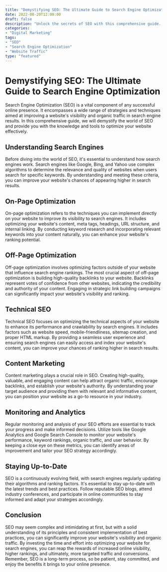 ```yaml
--- 
title: "Demystifying SEO: The Ultimate Guide to Search Engine Optimization"
date: 2022-08-20T12:00:00
draft: false
description: "Unlock the secrets of SEO with this comprehensive guide. Learn how to optimize your website and improve your search engine rankings."
categories:
- "Digital Marketing"
tags:
- "SEO"
- "Search Engine Optimization"
- "Website Traffic"
type: "featured"
--- 
```


# Demystifying SEO: The Ultimate Guide to Search Engine Optimization

Search Engine Optimization (SEO) is a vital component of any successful online presence. It encompasses a wide range of strategies and techniques aimed at improving a website's visibility and organic traffic in search engine results. In this comprehensive guide, we will demystify the world of SEO and provide you with the knowledge and tools to optimize your website effectively.

## Understanding Search Engines

Before diving into the world of SEO, it's essential to understand how search engines work. Search engines like Google, Bing, and Yahoo use complex algorithms to determine the relevance and quality of websites when users search for specific keywords. By understanding and meeting these criteria, you can improve your website's chances of appearing higher in search results.

## On-Page Optimization

On-page optimization refers to the techniques you can implement directly on your website to improve its visibility to search engines. It includes optimizing your website's content, meta tags, headings, URL structure, and internal linking. By conducting keyword research and incorporating relevant keywords into your content naturally, you can enhance your website's ranking potential.

## Off-Page Optimization

Off-page optimization involves optimizing factors outside of your website that influence search engine rankings. The most crucial aspect of off-page optimization is building high-quality backlinks to your website. Backlinks represent votes of confidence from other websites, indicating the credibility and authority of your content. Engaging in strategic link building campaigns can significantly impact your website's visibility and ranking.

## Technical SEO

Technical SEO focuses on optimizing the technical aspects of your website to enhance its performance and crawlability by search engines. It includes factors such as website speed, mobile-friendliness, sitemap creation, and proper HTML markup. By providing a seamless user experience and ensuring search engines can easily access and index your website's content, you can improve your chances of ranking higher in search results.

## Content Marketing

Content marketing plays a crucial role in SEO. Creating high-quality, valuable, and engaging content can help attract organic traffic, encourage backlinks, and establish your website's authority. By understanding your target audience and providing them with relevant and informative content, you can position your website as a go-to resource in your industry.

## Monitoring and Analytics

Regular monitoring and analysis of your SEO efforts are essential to track your progress and make informed decisions. Utilize tools like Google Analytics and Google Search Console to monitor your website's performance, keyword rankings, organic traffic, and user behavior. By keeping a close eye on these metrics, you can identify areas of improvement and tailor your SEO strategy accordingly.

## Staying Up-to-Date

SEO is a continuously evolving field, with search engines regularly updating their algorithms and ranking factors. It's essential to stay up-to-date with the latest trends and best practices. Follow reputable SEO blogs, attend industry conferences, and participate in online communities to stay informed and adapt your strategies accordingly.

## Conclusion

SEO may seem complex and intimidating at first, but with a solid understanding of its principles and consistent implementation of best practices, you can significantly improve your website's visibility and organic traffic. By investing the time and effort into optimizing your website for search engines, you can reap the rewards of increased online visibility, higher rankings, and ultimately, more targeted traffic and conversions. Remember, SEO is a long-term process, so be patient, stay committed, and enjoy the benefits it brings to your online presence.
